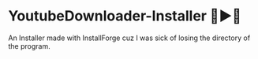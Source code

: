 # YoutubeDownloader-Installer 🔴▶️🔴
An Installer made with InstallForge cuz I was sick of losing the directory of the program.
